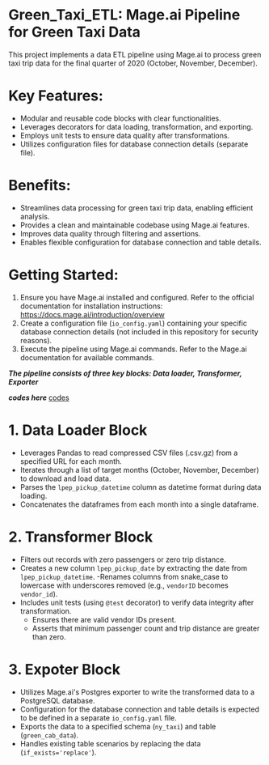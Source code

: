 # Green_Taxi_ETL: Mage.ai Pipeline for Green Taxi Data
This project implements a data ETL pipeline using Mage.ai to process green taxi trip data for the final quarter of 2020 (October, November, December).
# Key Features:

- Modular and reusable code blocks with clear functionalities.
- Leverages decorators for data loading, transformation, and exporting.
- Employs unit tests to ensure data quality after transformations.
- Utilizes configuration files for database connection details (separate file).
# Benefits:

- Streamlines data processing for green taxi trip data, enabling efficient analysis.
- Provides a clean and maintainable codebase using Mage.ai features.
- Improves data quality through filtering and assertions.
- Enables flexible configuration for database connection and table details.
# Getting Started:

1.  Ensure you have Mage.ai installed and configured. Refer to the official documentation for installation instructions: https://docs.mage.ai/introduction/overview
2.  Create a configuration file (```io_config.yaml```) containing your specific database connection details (not included in this repository for security reasons).
3.  Execute the pipeline using Mage.ai commands. Refer to the Mage.ai documentation for available commands.

***The pipeline consists of three key blocks:
 Data loader, Transformer, Exporter*** 

***codes here*** [codes](https://github.com/neema233/ETL-pipeline-with-mage/tree/main/codes)
# 1. Data Loader Block
- Leverages Pandas to read compressed CSV files (.csv.gz) from a specified URL for each month.
- Iterates through a list of target months (October, November, December) to download and load data.
- Parses the ```lpep_pickup_datetime``` column as datetime format during data loading.
- Concatenates the dataframes from each month into a single dataframe.
# 2. Transformer Block
- Filters out records with zero passengers or zero trip distance.
- Creates a new column ```lpep_pickup_date``` by extracting the date from ```lpep_pickup_datetime```.
-Renames columns from snake_case to lowercase with underscores removed (e.g., ```vendorID``` becomes ```vendor_id```).
- Includes unit tests (using ```@test``` decorator) to verify data integrity after transformation.
     - Ensures there are valid vendor IDs present.
     - Asserts that minimum passenger count and trip distance are greater than zero.

# 3. Expoter Block

- Utilizes Mage.ai's Postgres exporter to write the transformed data to a PostgreSQL database.
- Configuration for the database connection and table details is expected to be defined in a separate ```io_config.yaml``` file.
- Exports the data to a specified schema (```ny_taxi```) and table (```green_cab_data```).
- Handles existing table scenarios by replacing the data (```if_exists='replace'```). 

  



